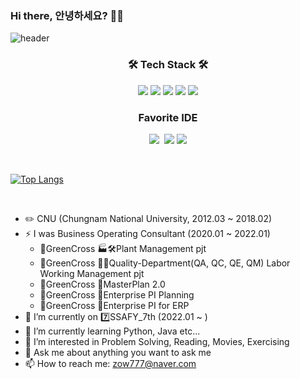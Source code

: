 ### Hi there, 안녕하세요? 👋🐢
![header](https://capsule-render.vercel.app/api?type=waving&color=gradient&height=250&section=header&text=SIWON-PARK&fontSize=60&fontAlignY=40&animation=twinkling)
<h3 align="center">🛠 Tech Stack 🛠</h3>
<p align="center">
  <img src="https://img.shields.io/badge/python-3670A0?style=flat&logo=python&logoColor=ffdd54"/>
  <img src="https://img.shields.io/badge/java-%23ED8B00.svg?style=flat&logo=java&logoColor=white"/>
  <img src="https://img.shields.io/badge/css-1572B6?style=flat&logo=css3&logoColor=white"/>
  <img src="https://img.shields.io/badge/html5-%23E34F26.svg?style=flat&logo=html5&logoColor=white"/>
  <img src="https://img.shields.io/badge/django-%23092E20.svg?style=flat&logo=django&logoColor=white"/>
</p>

<h3 align="center">Favorite IDE</h3>
<p align="center">
  <img src="https://img.shields.io/badge/Atom-%2366595C.svg?style=flat&logo=atom&logoColor=white"/></a>&nbsp
  <img src="https://img.shields.io/badge/Visual%20Studio%20Code-0078d7.svg?style=flat&logo=visual-studio-code&logoColor=white"/>
  <img src="https://img.shields.io/badge/pycharm-143?style=flat&logo=pycharm&logoColor=black&color=black&labelColor=green"/>
</p>
<br>

  [![Top Langs](https://github-readme-stats.vercel.app/api/top-langs/?username=siwon-park&layout=compact&theme=ayu-mirage)](https://github.com/anuraghazra/github-readme-stats)

<br>

- ✏️ CNU (Chungnam National University, 2012.03 ~ 2018.02)
- ⚡ I was Business Operating Consultant (2020.01 ~ 2022.01)
    - 💊GreenCross 🏭🛠️Plant Management pjt
    - 💊GreenCross 🔬🧪Quality-Department(QA, QC, QE, QM) Labor Working Management pjt
    - 💊GreenCross 🏢MasterPlan 2.0
    - 💊GreenCross 🏢Enterprise PI Planning
    - 💊GreenCross 🏢Enterprise PI for ERP
- 🔭 I’m currently on 7️⃣SSAFY_7th (2022.01 ~ )
- 🌱 I’m currently learning Python, Java etc...
- 🤔 I’m interested in Problem Solving, Reading, Movies, Exercising
- 💬 Ask me about anything you want to ask me
- 📫 How to reach me: zow777@naver.com

<!--
**siwon-park/siwon-park** is a ✨ _special_ ✨ repository because its `README.md` (this file) appears on your GitHub profile.

Here are some ideas to get you started:

- ✏️ I’m currently working on ...
- 🌱 I’m currently learning ...
- 👯 I’m looking to collaborate on ...
- 🤔 I’m looking for help with ...
- 💬 Ask me about ...
- 📫 How to reach me: ...
- 😄 Pronouns: ...
- ⚡ Fun fact: ...
-->
